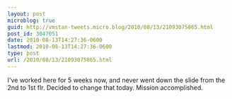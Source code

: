 ```yaml
---
layout: post
microblog: true
guid: http://vmstan-tweets.micro.blog/2010/08/13/21093075865.html
post_id: 3047051
date: 2010-08-13T14:27:36-0600
lastmod: 2010-08-13T14:27:36-0600
type: post
url: /2010/08/13/21093075865.html
---
```

I've worked here for 5 weeks now, and never went down the slide from the 2nd to 1st flr. Decided to change that today. Mission accomplished.
